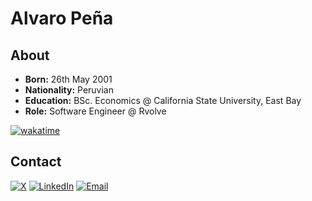 # Alvaro Peña

## About
- **Born:** 26th May 2001
- **Nationality:** Peruvian
- **Education:** BSc. Economics @ California State University, East Bay
- **Role:** Software Engineer @ Rvolve

[![wakatime](https://wakatime.com/badge/user/401cadbc-f50c-4d07-a590-a965437b8e94.svg)](https://wakatime.com/@401cadbc-f50c-4d07-a590-a965437b8e94)

## Contact

[![X](https://img.shields.io/badge/-black?style=flat-square&logo=x&logoColor=white)](https://x.com/alvropenaa) [![LinkedIn](https://img.shields.io/badge/-blue?style=flat-square&logo=linkedin&logoColor=white)](https://www.linkedin.com/in/alvropena/) [![Email](https://img.shields.io/badge/-red?style=flat-square&logo=gmail&logoColor=white)](mailto:me@alvropena.com)
